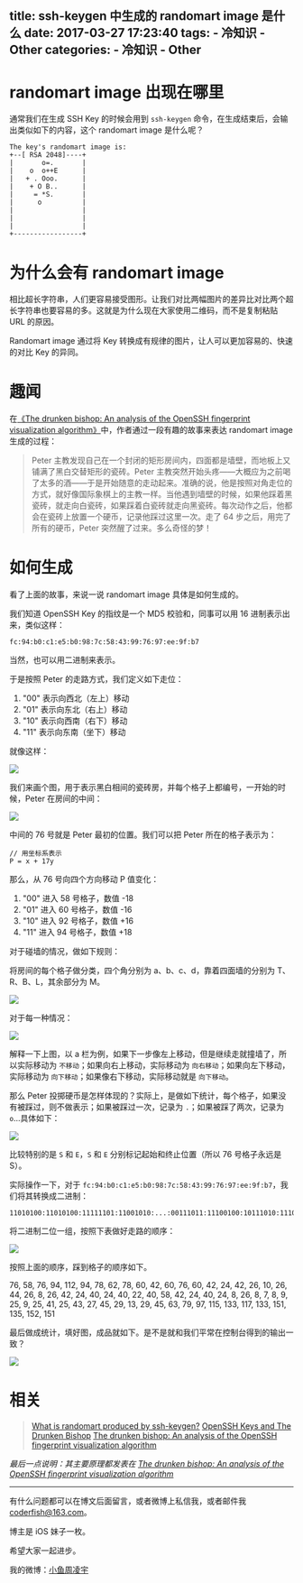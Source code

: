 title: ssh-keygen 中生成的 randomart image 是什么
date: 2017-03-27 17:23:40
tags:
    - 冷知识
    - Other
categories:
    - 冷知识
    - Other
---

# randomart image 出现在哪里

通常我们在生成 SSH Key 的时候会用到 `ssh-keygen` 命令，在生成结束后，会输出类似如下的内容，这个 randomart image 是什么呢？

```
The key's randomart image is:
+--[ RSA 2048]----+
|       o=.       |
|    o  o++E      |
|   + . Ooo.      |
|    + O B..      |
|     = *S.       |
|      o          |
|                 |
|                 |
|                 |
+-----------------+
```

<!-- More -->
# 为什么会有 randomart image

相比超长字符串，人们更容易接受图形。让我们对比两幅图片的差异比对比两个超长字符串也要容易的多。这就是为什么现在大家使用二维码，而不是复制粘贴 URL 的原因。

Randomart image 通过将 Key 转换成有规律的图片，让人可以更加容易的、快速的对比 Key 的异同。

# 趣闻

在[《The drunken bishop: An analysis of the OpenSSH
fingerprint visualization algorithm》](http://aarontoponce.org/drunken_bishop.pdf)中，作者通过一段有趣的故事来表达 randomart image 生成的过程：

> Peter 主教发现自己在一个封闭的矩形房间内，四面都是墙壁，而地板上又铺满了黑白交替矩形的瓷砖。Peter 主教突然开始头疼——大概应为之前喝了太多的酒——于是开始随意的走动起来。准确的说，他是按照对角走位的方式，就好像国际象棋上的主教一样。当他遇到墙壁的时候，如果他踩着黑瓷砖，就走向白瓷砖，如果踩着白瓷砖就走向黑瓷砖。每次动作之后，他都会在瓷砖上放置一个硬币，记录他踩过这里一次。走了 64 步之后，用完了所有的硬币，Peter 突然醒了过来。多么奇怪的梦！

# 如何生成

看了上面的故事，来说一说 randomart image 具体是如何生成的。

我们知道 OpenSSH Key 的指纹是一个 MD5 校验和，同事可以用 16 进制表示出来，类似这样：

```
fc:94:b0:c1:e5:b0:98:7c:58:43:99:76:97:ee:9f:b7
```

当然，也可以用二进制来表示。

于是按照 Peter 的走路方式，我们定义如下走位：

1. "00" 表示向西北（左上）移动
2. "01" 表示向东北（右上）移动
3. "10" 表示向西南（右下）移动
4. "11" 表示向东南（坐下）移动

就像这样：

![](https://raw.githubusercontent.com/summertian4/Images/master/blog/blog_ssh-keygen%20%E4%B8%AD%E7%94%9F%E6%88%90%E7%9A%84%20randomart%20image%20%E6%98%AF%E4%BB%80%E4%B9%88-01.jpg)


我们来画个图，用于表示黑白相间的瓷砖房，并每个格子上都编号，一开始的时候，Peter 在房间的中间：

![](https://raw.githubusercontent.com/summertian4/Images/master/blog/blog_ssh-keygen%20%E4%B8%AD%E7%94%9F%E6%88%90%E7%9A%84%20randomart%20image%20%E6%98%AF%E4%BB%80%E4%B9%88-02.jpg)

中间的 76 号就是 Peter 最初的位置。我们可以把 Peter 所在的格子表示为：

```
// 用坐标系表示
P = x + 17y
```


那么，从 76 号向四个方向移动 P 值变化：

1. "00" 进入 58 号格子，数值 -18
2. "01" 进入 60 号格子，数值 -16
3. "10" 进入 92 号格子，数值 +16
4. "11" 进入 94 号格子，数值 +18

对于碰墙的情况，做如下规则：

将房间的每个格子做分类，四个角分别为 a、b、c、d，靠着四面墙的分别为 T、R、B、L，其余部分为 M。

![](https://raw.githubusercontent.com/summertian4/Images/master/blog/blog_ssh-keygen%20%E4%B8%AD%E7%94%9F%E6%88%90%E7%9A%84%20randomart%20image%20%E6%98%AF%E4%BB%80%E4%B9%88-03.jpg)

对于每一种情况：

![](https://raw.githubusercontent.com/summertian4/Images/master/blog/blog_ssh-keygen%20%E4%B8%AD%E7%94%9F%E6%88%90%E7%9A%84%20randomart%20image%20%E6%98%AF%E4%BB%80%E4%B9%88-04.jpg)

解释一下上图，以 a 栏为例，如果下一步像左上移动，但是继续走就撞墙了，所以实际移动为 `不移动`；如果向右上移动，实际移动为 `向右移动`；如果向左下移动，实际移动为 `向下移动`；如果像右下移动，实际移动就是 `向下移动`。

那么 Peter 投掷硬币是怎样体现的？实际上，是做如下统计，每个格子，如果没有被踩过，则不做表示；如果被踩过一次，记录为 `.`；如果被踩了两次，记录为 `o`...具体如下：

![](https://raw.githubusercontent.com/summertian4/Images/master/blog/blog_ssh-keygen%20%E4%B8%AD%E7%94%9F%E6%88%90%E7%9A%84%20randomart%20image%20%E6%98%AF%E4%BB%80%E4%B9%88-05.jpg)

比较特别的是 `S` 和 `E`，`S` 和 `E` 分别标记起始和终止位置（所以 76 号格子永远是 S）。

实际操作一下，对于 `fc:94:b0:c1:e5:b0:98:7c:58:43:99:76:97:ee:9f:b7`，我们将其转换成二进制：

```
11010100:11010100:11111101:11001010:...:00111011:11100100:10111010:11101001
```

将二进制二位一组，按照下表做好走路的顺序：

![](https://raw.githubusercontent.com/summertian4/Images/master/blog/blog_ssh-keygen%20%E4%B8%AD%E7%94%9F%E6%88%90%E7%9A%84%20randomart%20image%20%E6%98%AF%E4%BB%80%E4%B9%88-06.jpg)

按照上面的顺序，踩到格子的顺序如下。

76, 58, 76, 94, 112, 94, 78, 62, 78, 60, 42, 60, 76, 60, 42, 24, 42, 26, 10, 26, 44, 26, 8, 26, 42, 24, 40, 24, 40, 22, 40, 58, 42, 24, 40, 24, 8, 26, 8, 7, 8, 9, 25, 9, 25, 41, 25, 43, 27, 45, 29, 13, 29, 45, 63, 79, 97, 115, 133, 117, 133, 151, 135, 152, 151

最后做成统计，填好图，成品就如下。是不是就和我们平常在控制台得到的输出一致？

![](https://raw.githubusercontent.com/summertian4/Images/master/blog/blog_ssh-keygen%20%E4%B8%AD%E7%94%9F%E6%88%90%E7%9A%84%20randomart%20image%20%E6%98%AF%E4%BB%80%E4%B9%88-07.jpg)

# 相关

> [What is randomart produced by ssh-keygen?](https://superuser.com/questions/22535/what-is-randomart-produced-by-ssh-keygen)
> [OpenSSH Keys and The Drunken Bishop](https://pthree.org/2013/05/30/openssh-keys-and-the-drunken-bishop/)
> [The drunken bishop: An analysis of the OpenSSH
fingerprint visualization algorithm](http://aarontoponce.org/drunken_bishop.pdf)

*最后一点说明：其主要原理都发表在 [The drunken bishop: An analysis of the OpenSSH
fingerprint visualization algorithm](http://aarontoponce.org/drunken_bishop.pdf)*

----

有什么问题都可以在博文后面留言，或者微博上私信我，或者邮件我 <coderfish@163.com>。

博主是 iOS 妹子一枚。

希望大家一起进步。

我的微博：[小鱼周凌宇](http://weibo.com/coderfish/)


